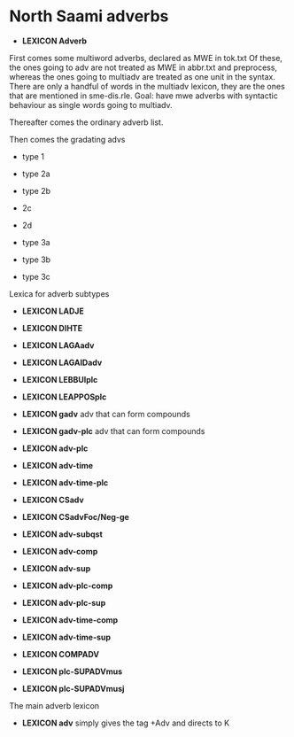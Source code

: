 
# North Saami adverbs

 * **LEXICON Adverb**

First comes some multiword adverbs, declared as MWE in tok.txt
Of these, the ones going to adv are not treated as MWE in
abbr.txt and preprocess, whereas the ones going to
multiadv are treated as one unit in the syntax.
There are only a handful of words in the multiadv lexicon,
they are the ones that are mentioned in sme-dis.rle.
Goal: have mwe adverbs with syntactic behaviour as single
words going to multiadv.










Thereafter comes the ordinary adverb list.




Then comes the gradating advs

* type 1





* type 2a


* type 2b

* 2c

* 2d

* type 3a



* type 3b

* type 3c





Lexica for adverb subtypes

 * **LEXICON LADJE**                              

 * **LEXICON DIHTE**                              


 * **LEXICON LAGAadv**										    

 * **LEXICON LAGAIDadv**									   

 * **LEXICON LEBBUIplc**									    


 * **LEXICON LEAPPOSplc**									    

 * **LEXICON gadv**  adv that can form compounds			    

 * **LEXICON gadv-plc**  adv that can form compounds		    

 * **LEXICON adv-plc**										    

 * **LEXICON adv-time**										    

 * **LEXICON adv-time-plc**									    



 * **LEXICON CSadv**										   

 * **LEXICON CSadvFoc/Neg-ge**									   

 * **LEXICON adv-subqst**										    


 * **LEXICON adv-comp**										    

 * **LEXICON adv-sup**										    

 * **LEXICON adv-plc-comp**									    

 * **LEXICON adv-plc-sup**									    


 * **LEXICON adv-time-comp**								    

 * **LEXICON adv-time-sup**									   


 * **LEXICON COMPADV**										    

 * **LEXICON plc-SUPADVmus**								    

 * **LEXICON plc-SUPADVmusj**								    


The main adverb lexicon 											   
 * **LEXICON adv** simply gives the tag +Adv and directs to K  

